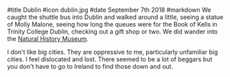 #title Dublin
#icon dublin.jpg
#date September 7th 2018
#markdown
We caught the shuttle bus into Dublin and walked around a
little, seeing a statue of Molly Malone, seeing how long the
queues were for the Book of Kells in Trinity College Dublin,
checking out a gift shop or two. We did wander into the
[Natural History Museum](https://www.museum.ie/Natural-History).

I don't like big cities. They are oppressive to me, particularly
unfamiliar big cities. I feel dislocated and lost. There seemed
to be a lot of beggars but you don't have to go to Ireland to
find those down and out.
